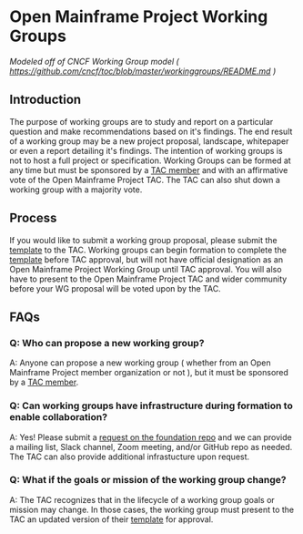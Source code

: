 # Open Mainframe Project Working Groups
_Modeled off of CNCF Working Group model ( https://github.com/cncf/toc/blob/master/workinggroups/README.md )_

## Introduction

The purpose of working groups are to study and report on a particular question and make recommendations based on it's findings. The end result of a working group may be a new project proposal, landscape, whitepaper or even a report detailing it's findings. The intention of working groups is not to host a full project or specification. Working Groups can be formed at any time but must be sponsored by a [TAC member] and with an affirmative vote of the Open Mainframe Project TAC. The TAC can also shut down a working group with a majority vote.

## Process

If you would like to submit a working group proposal, please submit the [template] to the TAC. Working groups can begin formation to complete the [template] before TAC approval, but will not have official designation as an Open Mainframe Project Working Group until TAC approval. You will also have to present to the Open Mainframe Project TAC and wider community before your WG proposal will be voted upon by the TAC. 

## FAQs

### Q: Who can propose a new working group?
A: Anyone can propose a new working group ( whether from an Open Mainframe Project member organization or not ), but it must be sponsored by a [TAC member].

### Q: Can working groups have infrastructure during formation to enable collaboration?
A: Yes! Please submit a [request on the foundation repo] and we can provide a mailing list, Slack channel, Zoom meeting, and/or GitHub repo as needed. The TAC can also provide additional infrastucture upon request.

### Q: What if the goals or mission of the working group change?
A: The TAC recognizes that in the lifecycle of a working group goals or mission may change. In those cases, the working group must present to the TAC an updated version of their [template] for approval.

[TAC member]: https://github.com/openmainframeproject/tac#tac-members
[template]: wg_readme_template.md
[request on the foundation repo]: https://github.com/openmainframeproject/foundation/issues/new/choose
